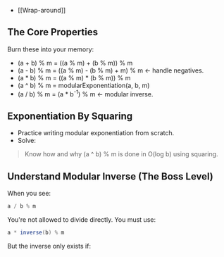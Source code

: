 

- [[Wrap-around]]


## The Core Properties 

Burn these into your memory: 

- (a + b) % m = ((a % m) + (b % m)) % m 
- (a - b) % m = ((a % m) - (b % m) + m) % m  <- handle negatives.
- (a * b) % m = ((a % m) * (b % m)) % m 
- (a ^ b) % m = modularExponentiation(a, b, m) 
- (a / b) % m = (a * b<sup>-1</sup>) % m <- modular inverse.


## Exponentiation By Squaring 

- Practice writing modular exponentiation from scratch.
- Solve: 

> Know how and why (a ^ b) % m is done in O(log b) using squaring.



## Understand Modular Inverse (The Boss Level)

When you see:

```java
a / b % m
```


You're not allowed to divide directly. You must use: 

```java
a * inverse(b) % m
```

But the inverse only exists if: 

```

```